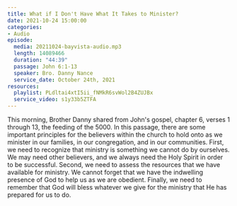 ```yaml
---
title: What if I Don't Have What It Takes to Minister?
date: 2021-10-24 15:00:00
categories:
- Audio
episode:
  media: 20211024-bayvista-audio.mp3
  length: 14089466
  duration: "44:39"
  passage: John 6:1-13
  speaker: Bro. Danny Nance
  service_date: October 24th, 2021
resources:
  playlist: PLdltai4xtI5ii_fNMkR6svWol2B4ZUJBx
  service_video: s1y33b5ZTFA
---
```

This morning, Brother Danny shared from John's gospel, chapter 6, verses 1 through 13, the feeding of the 5000.  In this passage, there are some important principles for the believers within the church to hold onto as we minister in our families, in our congregation, and in our communities.  First, we need to recognize that ministry is something we cannot do by ourselves.  We may need other believers, and we always need the Holy Spirit in order to be successful.  Second, we need to assess the resources that we have available for ministry.  We cannot forget that we have the indwelling presence of God to help us as we are obedient.  Finally, we need to remember that God will bless whatever we give for the ministry that He has prepared for us to do.  